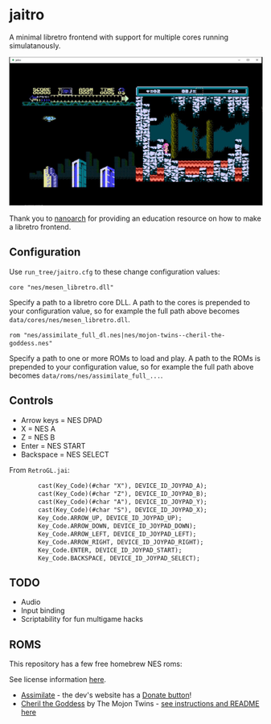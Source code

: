 # jaitro

A minimal libretro frontend with support for multiple cores running simulatanously.

![A screenshot showing two homebrew ROMs running.](doc/screenshot1.jpg)

Thank you to [nanoarch](https://github.com/heuripedes/nanoarch) for providing an education resource on how to make a libretro frontend.

## Configuration

Use `run_tree/jaitro.cfg` to these change configuration values:

```
core "nes/mesen_libretro.dll"
```

Specify a path to a libretro core DLL. A path to the cores is prepended to your configuration value, so for example the full path above becomes `data/cores/nes/mesen_libretro.dll`.

```
rom "nes/assimilate_full_dl.nes|nes/mojon-twins--cheril-the-goddess.nes"
```

Specify a path to one or more ROMs to load and play. A path to the ROMs is prepended to your configuration value, so for example the full path above becomes `data/roms/nes/assimilate_full_...`.

## Controls

* Arrow keys = NES DPAD
* X = NES A
* Z = NES B
* Enter = NES START
* Backspace = NES SELECT

From `RetroGL.jai`:

```
        cast(Key_Code)(#char "X"), DEVICE_ID_JOYPAD_A);
        cast(Key_Code)(#char "Z"), DEVICE_ID_JOYPAD_B);
        cast(Key_Code)(#char "A"), DEVICE_ID_JOYPAD_Y);
        cast(Key_Code)(#char "S"), DEVICE_ID_JOYPAD_X);
        Key_Code.ARROW_UP, DEVICE_ID_JOYPAD_UP);
        Key_Code.ARROW_DOWN, DEVICE_ID_JOYPAD_DOWN);
        Key_Code.ARROW_LEFT, DEVICE_ID_JOYPAD_LEFT);
        Key_Code.ARROW_RIGHT, DEVICE_ID_JOYPAD_RIGHT);
        Key_Code.ENTER, DEVICE_ID_JOYPAD_START);
        Key_Code.BACKSPACE, DEVICE_ID_JOYPAD_SELECT);
```

## TODO

* Audio
* Input binding
* Scriptability for fun multigame hacks

## ROMS

This repository has a few free homebrew NES roms:

See license information [here](https://github.com/retrobrews/nes-games).

* [Assimilate](https://nessylum.wordpress.com/) - the dev's website has a [Donate button](https://nessylum.wordpress.com/buy-now/)!
* [Cheril the Goddess](http://www.mojontwins.com/) by The Mojon Twins - [see instructions and README here](https://github.com/retrobrews/nes-games/blob/master/cheril-the-goddess.txt)

